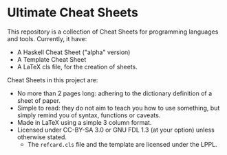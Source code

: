 Ultimate Cheat Sheets
=====================

This repository is a collection of Cheat Sheets for programming languages and
tools.  Currently, it have:

* A Haskell Cheat Sheet  ("alpha" version)
* A Template Cheat Sheet
* A LaTeX cls file, for the creation of sheets.

Cheat Sheets in this project are:

* No more than 2 pages long: adhering to the dictionary definition of a sheet of paper.
* Simple to read: they do not aim to teach you how to use something, but simply
  remind you of syntax, functions or caveats.
* Made in LaTeX using a simple 3 column format.
* Licensed under CC-BY-SA 3.0 or GNU FDL 1.3  (at your option)  unless otherwise stated.
	* The `refcard.cls` file and the template are licensed under the LPPL.

